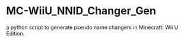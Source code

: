 # MC-WiiU_NNID_Changer_Gen
a python script to generate pseudo name changers in Minecraft: Wii U Edition.
